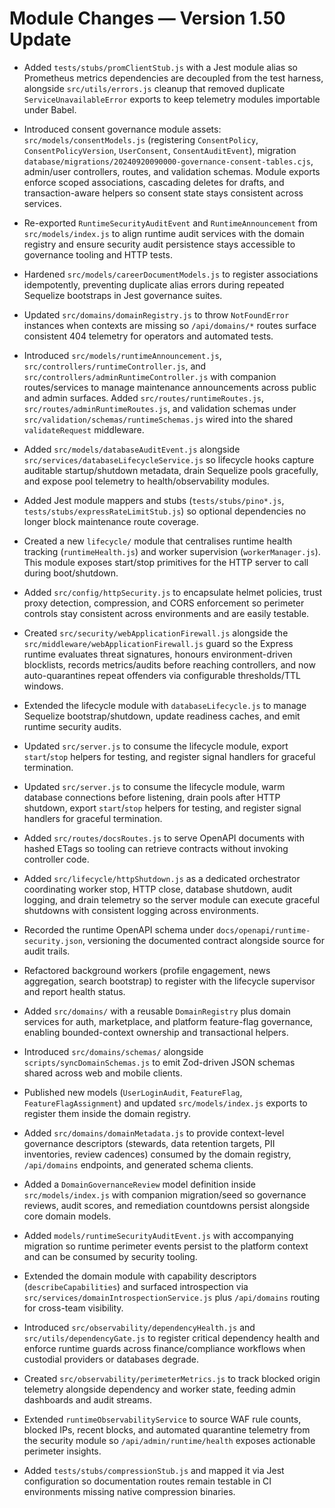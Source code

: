 # Module Changes — Version 1.50 Update

- Added `tests/stubs/promClientStub.js` with a Jest module alias so Prometheus metrics dependencies are decoupled from the test
  harness, alongside `src/utils/errors.js` cleanup that removed duplicate `ServiceUnavailableError` exports to keep telemetry
  modules importable under Babel.
- Introduced consent governance module assets: `src/models/consentModels.js`
  (registering `ConsentPolicy`, `ConsentPolicyVersion`, `UserConsent`,
  `ConsentAuditEvent`), migration
  `database/migrations/20240920090000-governance-consent-tables.cjs`, admin/user
  controllers, routes, and validation schemas. Module exports enforce scoped
  associations, cascading deletes for drafts, and transaction-aware helpers so
  consent state stays consistent across services.
- Re-exported `RuntimeSecurityAuditEvent` and `RuntimeAnnouncement` from `src/models/index.js` to align runtime audit services
  with the domain registry and ensure security audit persistence stays accessible to governance tooling and HTTP tests.
- Hardened `src/models/careerDocumentModels.js` to register associations idempotently, preventing duplicate alias errors during
  repeated Sequelize bootstraps in Jest governance suites.
- Updated `src/domains/domainRegistry.js` to throw `NotFoundError` instances when contexts are missing so `/api/domains/*`
  routes surface consistent 404 telemetry for operators and automated tests.

- Introduced `src/models/runtimeAnnouncement.js`, `src/controllers/runtimeController.js`, and `src/controllers/adminRuntimeController.js` with companion routes/services to manage maintenance announcements across public and admin surfaces. Added
  `src/routes/runtimeRoutes.js`, `src/routes/adminRuntimeRoutes.js`, and validation schemas under `src/validation/schemas/runtimeSchemas.js` wired into the shared `validateRequest` middleware.
- Added `src/models/databaseAuditEvent.js` alongside `src/services/databaseLifecycleService.js` so lifecycle hooks capture auditable startup/shutdown metadata, drain Sequelize pools gracefully, and expose pool telemetry to health/observability modules.
- Added Jest module mappers and stubs (`tests/stubs/pino*.js`, `tests/stubs/expressRateLimitStub.js`) so optional dependencies no longer block maintenance route coverage.
- Created a new `lifecycle/` module that centralises runtime health tracking (`runtimeHealth.js`) and worker supervision (`workerManager.js`). This module exposes start/stop primitives for the HTTP server to call during boot/shutdown.
- Added `src/config/httpSecurity.js` to encapsulate helmet policies, trust proxy detection, compression, and CORS enforcement so perimeter controls stay consistent across environments and are easily testable.
- Created `src/security/webApplicationFirewall.js` alongside the `src/middleware/webApplicationFirewall.js` guard so the Express runtime evaluates threat signatures, honours environment-driven blocklists, records metrics/audits before reaching controllers, and now auto-quarantines repeat offenders via configurable thresholds/TTL windows.
- Extended the lifecycle module with `databaseLifecycle.js` to manage Sequelize bootstrap/shutdown, update readiness caches, and
  emit runtime security audits.
- Updated `src/server.js` to consume the lifecycle module, export `start`/`stop` helpers for testing, and register signal handlers for graceful termination.
- Updated `src/server.js` to consume the lifecycle module, warm database connections before listening, drain pools after HTTP shutdown, export `start`/`stop` helpers for testing, and register signal handlers for graceful termination.
- Added `src/routes/docsRoutes.js` to serve OpenAPI documents with hashed ETags so tooling can retrieve contracts without invoking controller code.
- Added `src/lifecycle/httpShutdown.js` as a dedicated orchestrator coordinating worker stop, HTTP close, database shutdown, audit logging,
  and drain telemetry so the server module can execute graceful shutdowns with consistent logging across environments.
- Recorded the runtime OpenAPI schema under `docs/openapi/runtime-security.json`, versioning the documented contract alongside source for audit trails.
- Refactored background workers (profile engagement, news aggregation, search bootstrap) to register with the lifecycle supervisor and report health status.
- Added `src/domains/` with a reusable `DomainRegistry` plus domain services for auth, marketplace, and platform feature-flag governance, enabling bounded-context ownership and transactional helpers.
- Introduced `src/domains/schemas/` alongside `scripts/syncDomainSchemas.js` to emit Zod-driven JSON schemas shared across web and mobile clients.
- Published new models (`UserLoginAudit`, `FeatureFlag`, `FeatureFlagAssignment`) and updated `src/models/index.js` exports to register them inside the domain registry.
- Added `src/domains/domainMetadata.js` to provide context-level governance descriptors (stewards, data retention targets, PII
  inventories, review cadences) consumed by the domain registry, `/api/domains` endpoints, and generated schema clients.
- Added a `DomainGovernanceReview` model definition inside `src/models/index.js` with
  companion migration/seed so governance reviews, audit scores, and remediation
  countdowns persist alongside core domain models.
- Added `models/runtimeSecurityAuditEvent.js` with accompanying migration so runtime perimeter events persist to the platform
  context and can be consumed by security tooling.
- Extended the domain module with capability descriptors (`describeCapabilities`) and surfaced introspection via `src/services/domainIntrospectionService.js` plus `/api/domains` routing for cross-team visibility.
- Introduced `src/observability/dependencyHealth.js` and `src/utils/dependencyGate.js` to register critical dependency health
  and enforce runtime guards across finance/compliance workflows when custodial providers or databases degrade.
- Created `src/observability/perimeterMetrics.js` to track blocked origin telemetry alongside dependency and worker state, feeding admin dashboards and audit streams.
- Extended `runtimeObservabilityService` to source WAF rule counts, blocked IPs, recent blocks, and automated quarantine telemetry from the security module so `/api/admin/runtime/health` exposes actionable perimeter insights.
- Added `tests/stubs/compressionStub.js` and mapped it via Jest configuration so documentation routes remain testable in CI environments missing native compression binaries.
